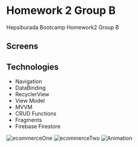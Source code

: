 # Homework 2 Group B
Hepsiburada Bootcamp Homework2 Group B

## Screens

## Technologies
- Navigation
- DataBinding
- RecyclerView
- View Model
- MVVM
- CRUD Functions
- Fragments
- Firebase Firestore

![ecommerceOne](https://user-images.githubusercontent.com/45658549/138612731-889ca1d0-a988-4fed-b221-c9d170c68192.gif)
![ecommerceTwo](https://user-images.githubusercontent.com/45658549/138612735-6941fbc6-6f1e-4928-9206-70d916d6adfd.gif)
![Animation](https://user-images.githubusercontent.com/57031770/138612890-9ad557b3-0d3d-4e14-9b56-8141e8c0f8e1.gif)
